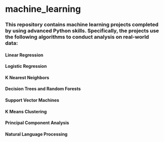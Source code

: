 # machine_learning
### This repository contains machine learning projects completed by using advanced Python skills. Specifically, the projects use the following algorithms to conduct analysis on real-world data:
#### Linear Regression
#### Logistic Regression
#### K Nearest Neighbors
#### Decision Trees and Random Forests
#### Support Vector Machines
#### K Means Clustering
#### Principal Component Analysis
#### Natural Language Processing
